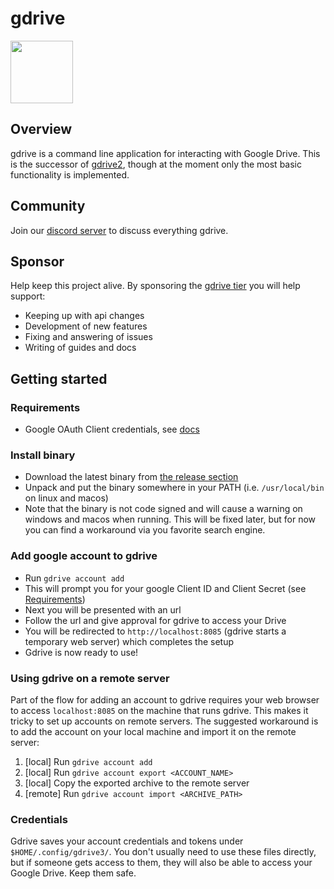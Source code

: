 # gdrive

<img src="https://user-images.githubusercontent.com/720405/210108089-32b7a259-b384-49c3-a2d3-fe07a42791e2.png" width="100">

## Overview

gdrive is a command line application for interacting with Google Drive. This is the successor of [gdrive2](https://github.com/prasmussen/gdrive), though at the moment only the most basic functionality is implemented.

## Community

Join our [discord server](https://discord.gg/zPcdFUqKeQ) to discuss everything gdrive.

## Sponsor

Help keep this project alive. By sponsoring the [gdrive tier](https://github.com/sponsors/prasmussen)
you will help support:

- Keeping up with api changes
- Development of new features
- Fixing and answering of issues
- Writing of guides and docs

## Getting started

### Requirements

- Google OAuth Client credentials, see [docs](/docs/create_google_api_credentials.md)

### Install binary

- Download the latest binary from [the release section](https://github.com/glotlabs/gdrive/releases)
- Unpack and put the binary somewhere in your PATH (i.e. `/usr/local/bin` on linux and macos)
- Note that the binary is not code signed and will cause a warning on windows and macos when running. This will be fixed later, but for now you can find a workaround via you favorite search engine.

### Add google account to gdrive

- Run `gdrive account add`
- This will prompt you for your google Client ID and Client Secret (see [Requirements](#requirements))
- Next you will be presented with an url
- Follow the url and give approval for gdrive to access your Drive
- You will be redirected to `http://localhost:8085` (gdrive starts a temporary web server) which completes the setup
- Gdrive is now ready to use!

### Using gdrive on a remote server

Part of the flow for adding an account to gdrive requires your web browser to access `localhost:8085` on the machine that runs gdrive.
This makes it tricky to set up accounts on remote servers. The suggested workaround is to add the account on your local machine and import it on the remote server:
1. [local] Run `gdrive account add` 
2. [local] Run `gdrive account export <ACCOUNT_NAME>`
3. [local] Copy the exported archive to the remote server
4. [remote] Run `gdrive account import <ARCHIVE_PATH>`

### Credentials
Gdrive saves your account credentials and tokens under `$HOME/.config/gdrive3/`.
You don't usually need to use these files directly, but if someone gets access to them, they will also be able to access your Google Drive. Keep them safe.
